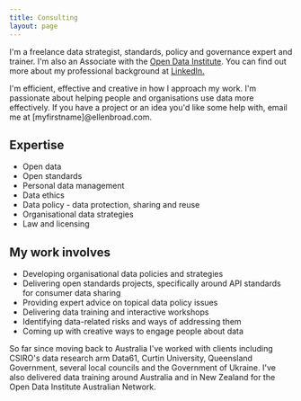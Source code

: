 ```yaml
---
title: Consulting
layout: page
---
```


<p> I'm a freelance data strategist, standards, policy and governance expert and trainer. I'm also an Associate with the <a href="https://theodi.org/">Open Data Institute</a>. You can find out more about my professional background at <a href="https://www.linkedin.com/in/ellen-broad-316b6732">LinkedIn.</a></p>

<p>I'm efficient, effective and creative in how I approach my work. I'm passionate about helping people and organisations use data more effectively. If you have a project or an idea you'd like some help with, email me at [myfirstname]@ellenbroad.com.</p>

<h2>Expertise</h2>

<ul class="skill-list">
	<li>Open data</li>
	<li>Open standards</li>
	<li>Personal data management</li>
	<li>Data ethics</li>
	<li>Data policy - data protection, sharing and reuse</li>
	<li>Organisational data strategies</li>
	<li>Law and licensing</li>
</ul>

<h2>My work involves</h2>

<ul>
	<li>Developing organisational data policies and strategies</li>
	<li>Delivering open standards projects, specifically around API standards for consumer data sharing</li>
	<li>Providing expert advice on topical data policy issues</li>
	<li>Delivering data training and interactive workshops</li>
	<li>Identifying data-related risks and ways of addressing them</li>
	<li>Coming up with creative ways to engage people about data</li>
</ul>

<p>So far since moving back to Australia I've worked with clients including CSIRO's data research arm Data61, Curtin University, Queensland Government, several local councils and the Government of Ukraine. I've also delivered data training around Australia and in New Zealand for the Open Data Institute Australian Network.</p>
